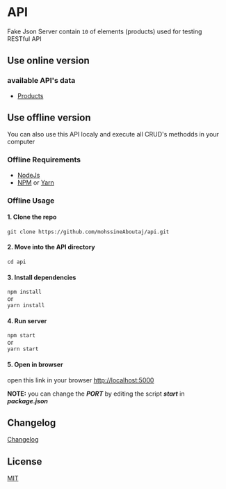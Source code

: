 # API

Fake Json Server contain ``10`` of elements (products) used for testing RESTful API

## Use online version
### available API's data
+ [Products](http://my-json-server.typicode.com/mohssineAboutaj/api/products)

## Use offline version
You can also use this API localy and execute all CRUD's methodds in your computer

### Offline Requirements
+ [NodeJs](https://nodejs.org)
+ [NPM](https://www.npmjs.com/) or [Yarn](https://yarnpkg.com/)

### Offline Usage
#### 1. Clone the repo
``git clone https://github.com/mohssineAboutaj/api.git``
#### 2. Move into the API directory
``cd api``
#### 3. Install dependencies
``npm install``
<br>or<br>
``yarn install``
#### 4. Run server
``npm start``
<br>or<br>
``yarn start``
#### 5. Open in browser
open this link in your browser [http://localhost:5000](http://localhost:5000)

**NOTE:** you can change the ***PORT*** by editing the script ***start*** in ***package.json***

## Changelog
[Changelog](./CHANGELOG.md)

## License
[MIT](https://en.wikipedia.org/wiki/MIT_License)
